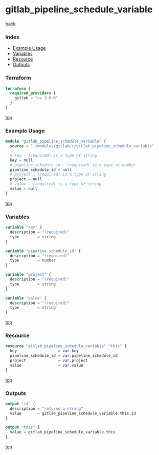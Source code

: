 # gitlab_pipeline_schedule_variable

[back](../gitlab.md)

### Index

- [Example Usage](#example-usage)
- [Variables](#variables)
- [Resource](#resource)
- [Outputs](#outputs)

### Terraform

```terraform
terraform {
  required_providers {
    gitlab = ">= 3.6.0"
  }
}
```

[top](#index)

### Example Usage

```terraform
module "gitlab_pipeline_schedule_variable" {
  source = "./modules/gitlab/r/gitlab_pipeline_schedule_variable"

  # key - (required) is a type of string
  key = null
  # pipeline_schedule_id - (required) is a type of number
  pipeline_schedule_id = null
  # project - (required) is a type of string
  project = null
  # value - (required) is a type of string
  value = null
}
```

[top](#index)

### Variables

```terraform
variable "key" {
  description = "(required)"
  type        = string
}

variable "pipeline_schedule_id" {
  description = "(required)"
  type        = number
}

variable "project" {
  description = "(required)"
  type        = string
}

variable "value" {
  description = "(required)"
  type        = string
}
```

[top](#index)

### Resource

```terraform
resource "gitlab_pipeline_schedule_variable" "this" {
  key                  = var.key
  pipeline_schedule_id = var.pipeline_schedule_id
  project              = var.project
  value                = var.value
}
```

[top](#index)

### Outputs

```terraform
output "id" {
  description = "returns a string"
  value       = gitlab_pipeline_schedule_variable.this.id
}

output "this" {
  value = gitlab_pipeline_schedule_variable.this
}
```

[top](#index)